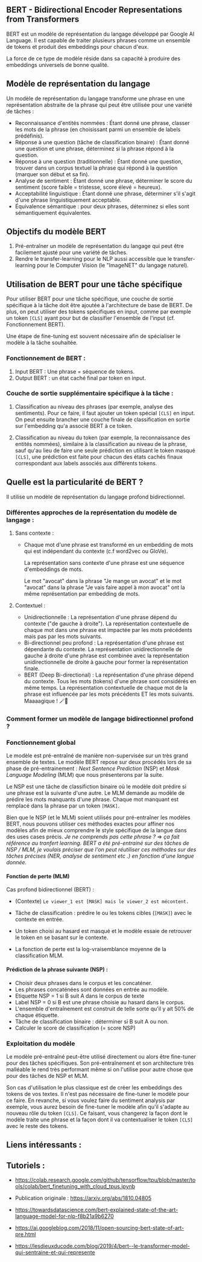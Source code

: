 ## BERT - Bidirectional Encoder Representations from Transformers

BERT est un modèle de représentation du langage développé par Google AI Language.
Il est capable de traiter plusieurs phrases comme un ensemble de tokens et
produit des embeddings pour chacun d'eux.

La force de ce type de modèle réside dans sa capacité à produire des embeddings universels de bonne qualité.

## Modèle de représentation du langage

Un modèle de représentation du langage transforme une phrase en une représentation abstraite de la phrase qui peut être utilisée pour une variété de tâches :

* Reconnaissance d'entités nommées : Étant donné une phrase, classer les mots de la phrase (en choisissant parmi un ensemble de labels prédéfinis).
* Réponse à une question (tâche de classification binaire) : Étant donné une question et une phrase, déterminez si la phrase répond à la question.
* Réponse à une question (traditionnelle) : Étant donné une question, trouver dans un corpus textuel la phrase qui répond à la question (marquer son début et sa fin).
* Analyse de sentiment : Étant donné une phrase, déterminer le score du sentiment (score faible = tristesse, score élevé = heureux).
* Acceptabilité linguistique : Étant donné une phrase, déterminer s'il s'agit d'une phrase linguistiquement acceptable.
* Équivalence sémantique : pour deux phrases, déterminez si elles sont sémantiquement équivalentes.

## Objectifs du modèle BERT

1. Pré-entraîner un modèle de représentation du langage qui peut être facilement ajusté pour une variété de tâches.  
2. Rendre le transfer-learning pour le NLP aussi accessible que le transfer-learning pour le Computer Vision (le "ImageNET" du langage naturel).

## Utilisation de BERT pour une tâche spécifique


Pour utiliser BERT pour une tâche spécifique, une couche de sortie spécifique à la tâche doit être ajoutée à l'architecture de base de BERT.
De plus, on peut utiliser des tokens spécifiques en input, comme par exemple un token `[CLS]` ayant pour but de classifier l'ensemble de
l'input (cf. Fonctionnement BERT).

Une étape de fine-tuning est souvent nécessaire afin de spécialiser le modèle à la tâche souhaitée.

### Fonctionnement de BERT :

1. Input BERT : Une phrase = séquence de tokens.
2. Output BERT : un état caché final par token en input.

### Couche de sortie supplémentaire spécifique à la tâche :

1. Classification au niveau des phrases (par exemple, analyse des sentiments).
Pour ce faire, il faut ajouter un token spécial `[CLS]` en input. On peut ensuite brancher une couche finale de classification en sortie
sur l'embedding qu'a associé BERT à ce token.

2. Classification au niveau du token (par exemple, la reconnaissance des entités nommées), similaire à la classification au niveau de la phrase, sauf qu'au lieu de faire une seule prédiction en utilisant le token masqué `[CLS]`,
une prédiction est faite pour chacun des états cachés finaux correspondant aux labels associés aux différents tokens.

## Quelle est la particularité de BERT ?

Il utilise un modèle de représentation du langage profond bidirectionnel.

### Différentes approches de la représentation du modèle de langage :

1. Sans contexte :  
    * Chaque mot d'une phrase est transformé en un embedding de mots qui est indépendant du contexte (c.f word2vec ou GloVe).

       La représentation sans contexte d'une phrase est une séquence d'embeddings de mots.

       Le mot "avocat" dans la phrase "Je mange un avocat" et le mot "avocat" dans la phrase "Je vais faire appel à mon avocat" ont la même représentation par embedding de mots.

2. Contextuel :  

    * Unidirectionnelle : La représentation d'une phrase dépend du contexte ("de gauche à droite").
       La représentation contextuelle de chaque mot dans une phrase est impactée par les mots précédents mais pas par les mots suivants.
    * Bi-directionnel peu profond : La représentation d'une phrase est dépendante du contexte.
       La représentation unidirectionnelle de gauche à droite d'une phrase est combinée avec la représentation unidirectionnelle de droite à gauche pour former la représentation finale.
    * BERT (Deep Bi-directional) : La représentation d'une phrase dépend du contexte.
       Tous les mots (tokens) d'une phrase sont considérés en même temps.
       La représentation contextuelle de chaque mot de la phrase est influencée par les mots précédents ET les mots suivants. Maaaagique ! 🪄🧙


### Comment former un modèle de langage bidirectionnel profond ?

### Fonctionnement global

Le modèle est pré-entraîné de manière non-supervisée sur un très grand ensemble de textes.
Le modèle BERT repose sur deux procédés lors de sa phase de pré-entrainement : *Next Sentence Prediction* (NSP) et *Mask Language Modeling* (MLM) que nous présenterons par la suite.

Le NSP est une tâche de classifiction binaire où le modèle doit prédire si une phrase est la suivante d'une autre.
Le MLM demande au modèle de prédire les mots manquants d'une phrase. Chaque mot manquant est remplacé dans la phrase par un token `[MASK]`.

Bien que le NSP (et le MLM) soient utilisés pour pré-entraîner les modèles BERT,
nous pouvons utiliser ces méthodes exactes pour affiner nos modèles afin de mieux comprendre le style spécifique de la langue dans des uses cases précis.
*Je ne comprends pas cette phrase ?* => *ça fait référence au tranfert learning. BERT a été pré-entrainé sur des tâches de NSP / MLM, je voulais préciser que l'on peut réutiliser ces méthodes sur des tâches précises (NER, analyse de sentiment etc .) en fonction d'une langue donnée.*

#### Fonction de perte (MLM)
Cas profond bidirectionnel (BERT) :

* (Contexte) `Le viewer_1 est [MASK] mais le viewer_2 est mécontent.`

* Tâche de classification : prédire le ou les tokens cibles (`[MASK]`) avec le contexte en entrée.

* Un token choisi au hasard est masqué et le modèle essaie de retrouver le token en se basant sur le contexte.

* La fonction de perte est la log-vraisemblance moyenne de la classification MLM.

#### Prédiction de la phrase suivante (NSP) :

* Choisir deux phrases dans le corpus et les concaténer.
* Les phrases concaténées sont données en entrée au modèle.
* Etiquette NSP = 1 si B suit A dans le corpus de texte
* Label NSP = 0 si B est une phrase choisie au hasard dans le corpus. 
* L'ensemble d'entraînement est construit de telle sorte qu'il y ait 50% de chaque étiquette.
* Tâche de classification binaire : déterminer si B suit A ou non.
* Calculer le score de classification (= score NSP) 


### Exploitation du modèle
Le modèle pré-entraîné peut-être utilisé directement ou alors être fine-tuner pour des tâches spécifiques.
Son pré-entraînement et son architecture très malléable le rend très performant même si on l'utilise pour autre chose que
pour des tâches de NSP et MLM.

Son cas d'utilisation le plus classique est de créer les embeddings des tokens de vos textes. Il n'est pas nécessaire de fine-tuner le modèle pour ce faire.
En revanche, si vous voulez faire du sentiment analysis par exemple, vous aurez besoin de fine-tuner le modèle afin qu'il s'adapte au nouveau rôle
du token `[CLS]`. Ce faisant, vous changerez la façon dont le modèle traite une phrase et la façon dont il va contextualiser le token `[CLS]` avec le reste des tokens.

## Liens intéressants : 

## Tutoriels :
* https://colab.research.google.com/github/tensorflow/tpu/blob/master/tools/colab/bert_finetuning_with_cloud_tpus.ipynb

* Publication originale : https://arxiv.org/abs/1810.04805
* https://towardsdatascience.com/bert-explained-state-of-the-art-language-model-for-nlp-f8b21a9b6270
* https://ai.googleblog.com/2018/11/open-sourcing-bert-state-of-art-pre.html
* https://lesdieuxducode.com/blog/2019/4/bert--le-transformer-model-qui-sentraine-et-qui-represente
